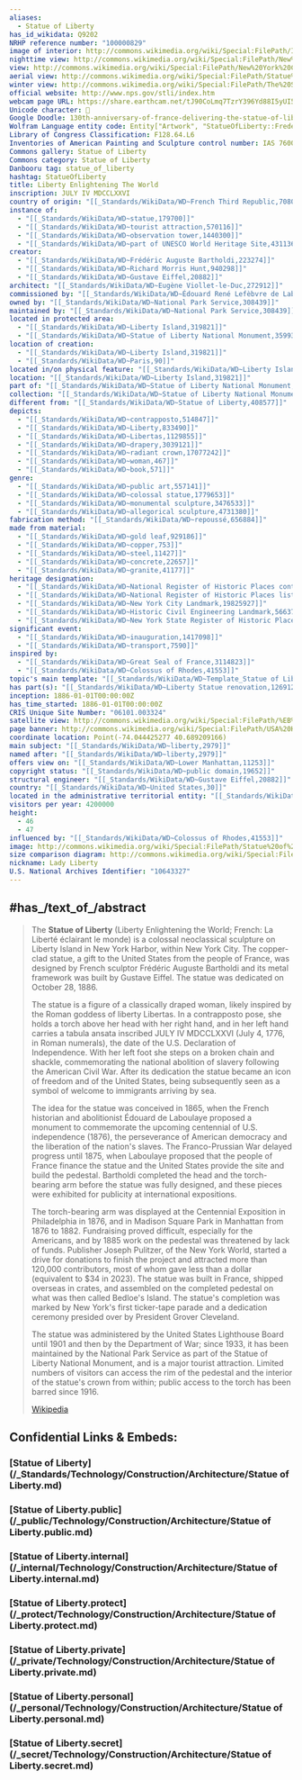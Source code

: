 ```yaml
---
aliases:
  - Statue of Liberty
has_id_wikidata: Q9202
NRHP reference number: "100000829"
image of interior: http://commons.wikimedia.org/wiki/Special:FilePath/Inside%20the%20Statue%20of%20Liberty%20%2811654787156%29.jpg
nighttime view: http://commons.wikimedia.org/wiki/Special:FilePath/New%20York%20City%20%28New%20York%2C%20USA%29%2C%20Statue%20of%20Liberty%20--%202012%20--%206818.jpg
view: http://commons.wikimedia.org/wiki/Special:FilePath/New%20York%20City%2C%20Manhattan%20Downtown.JPG
aerial view: http://commons.wikimedia.org/wiki/Special:FilePath/Statue%20of%20Liberty%20%2836491259596%29.jpg
winter view: http://commons.wikimedia.org/wiki/Special:FilePath/The%20Statue%20of%20Liberty%201.jpg
official website: http://www.nps.gov/stli/index.htm
webcam page URL: https://share.earthcam.net/tJ90CoLmq7TzrY396Yd88I5yUI5fB6qcgNfvLV46ynk!.tJ90CoLmq7TzrY396Yd88FAPmLPx_8Tz2fAtvDt69GE!/statue_of_liberty_ellis_island_foundation/statue_of_liberty/live
Unicode character: 🗽
Google Doodle: 130th-anniversary-of-france-delivering-the-statue-of-liberty-to-the-united-states
Wolfram Language entity code: Entity["Artwork", "StatueOfLiberty::FredericAugusteBartholdi"]
Library of Congress Classification: F128.64.L6
Inventories of American Painting and Sculpture control number: IAS 76003645
Commons gallery: Statue of Liberty
Commons category: Statue of Liberty
Danbooru tag: statue_of_liberty
hashtag: StatueOfLiberty
title: Liberty Enlightening The World
inscription: JULY IV MDCCLXXVI
country of origin: "[[_Standards/WikiData/WD~French Third Republic,70802]]"
instance of:
  - "[[_Standards/WikiData/WD~statue,179700]]"
  - "[[_Standards/WikiData/WD~tourist attraction,570116]]"
  - "[[_Standards/WikiData/WD~observation tower,1440300]]"
  - "[[_Standards/WikiData/WD~part of UNESCO World Heritage Site,43113623]]"
creator:
  - "[[_Standards/WikiData/WD~Frédéric Auguste Bartholdi,223274]]"
  - "[[_Standards/WikiData/WD~Richard Morris Hunt,940298]]"
  - "[[_Standards/WikiData/WD~Gustave Eiffel,20882]]"
architect: "[[_Standards/WikiData/WD~Eugène Viollet-le-Duc,272912]]"
commissioned by: "[[_Standards/WikiData/WD~Édouard René Lefèbvre de Laboulaye,274429]]"
owned by: "[[_Standards/WikiData/WD~National Park Service,308439]]"
maintained by: "[[_Standards/WikiData/WD~National Park Service,308439]]"
located in protected area:
  - "[[_Standards/WikiData/WD~Liberty Island,319821]]"
  - "[[_Standards/WikiData/WD~Statue of Liberty National Monument,359939]]"
location of creation:
  - "[[_Standards/WikiData/WD~Liberty Island,319821]]"
  - "[[_Standards/WikiData/WD~Paris,90]]"
located in/on physical feature: "[[_Standards/WikiData/WD~Liberty Island,319821]]"
location: "[[_Standards/WikiData/WD~Liberty Island,319821]]"
part of: "[[_Standards/WikiData/WD~Statue of Liberty National Monument,359939]]"
collection: "[[_Standards/WikiData/WD~Statue of Liberty National Monument,359939]]"
different from: "[[_Standards/WikiData/WD~Statue of Liberty,408577]]"
depicts:
  - "[[_Standards/WikiData/WD~contrapposto,514847]]"
  - "[[_Standards/WikiData/WD~Liberty,833490]]"
  - "[[_Standards/WikiData/WD~Libertas,1129855]]"
  - "[[_Standards/WikiData/WD~drapery,3039121]]"
  - "[[_Standards/WikiData/WD~radiant crown,17077242]]"
  - "[[_Standards/WikiData/WD~woman,467]]"
  - "[[_Standards/WikiData/WD~book,571]]"
genre:
  - "[[_Standards/WikiData/WD~public art,557141]]"
  - "[[_Standards/WikiData/WD~colossal statue,1779653]]"
  - "[[_Standards/WikiData/WD~monumental sculpture,3476533]]"
  - "[[_Standards/WikiData/WD~allegorical sculpture,4731380]]"
fabrication method: "[[_Standards/WikiData/WD~repoussé,656884]]"
made from material:
  - "[[_Standards/WikiData/WD~gold leaf,929186]]"
  - "[[_Standards/WikiData/WD~copper,753]]"
  - "[[_Standards/WikiData/WD~steel,11427]]"
  - "[[_Standards/WikiData/WD~concrete,22657]]"
  - "[[_Standards/WikiData/WD~granite,41177]]"
heritage designation:
  - "[[_Standards/WikiData/WD~National Register of Historic Places contributing property,1129142]]"
  - "[[_Standards/WikiData/WD~National Register of Historic Places listed place,19558910]]"
  - "[[_Standards/WikiData/WD~New York City Landmark,19825927]]"
  - "[[_Standards/WikiData/WD~Historic Civil Engineering Landmark,56637937]]"
  - "[[_Standards/WikiData/WD~New York State Register of Historic Places listed place,120763427]]"
significant event:
  - "[[_Standards/WikiData/WD~inauguration,1417098]]"
  - "[[_Standards/WikiData/WD~transport,7590]]"
inspired by:
  - "[[_Standards/WikiData/WD~Great Seal of France,3114823]]"
  - "[[_Standards/WikiData/WD~Colossus of Rhodes,41553]]"
topic's main template: "[[_Standards/WikiData/WD~Template_Statue of Liberty,106618517]]"
has part(s): "[[_Standards/WikiData/WD~Liberty Statue renovation,126912547]]"
inception: 1886-01-01T00:00:00Z 
has_time_started: 1886-01-01T00:00:00Z 
CRIS Unique Site Number: "06101.003324"
satellite view: http://commons.wikimedia.org/wiki/Special:FilePath/%EB%AF%B8%EA%B5%AD%20%EB%89%B4%EC%9A%95%20%EC%9E%90%EC%9C%A0%EC%9D%98%20%EC%97%AC%EC%8B%A0%EC%83%81%28%EC%95%84%EB%A6%AC%EB%9E%91%203A%ED%98%B8%29%20%28800%29.jpeg
page banner: http://commons.wikimedia.org/wiki/Special:FilePath/USA%20Hebrew%20Wikivoyage%20front%20page%20banner.jpg
coordinate location: Point(-74.044425277 40.689209166)
main subject: "[[_Standards/WikiData/WD~liberty,2979]]"
named after: "[[_Standards/WikiData/WD~liberty,2979]]"
offers view on: "[[_Standards/WikiData/WD~Lower Manhattan,11253]]"
copyright status: "[[_Standards/WikiData/WD~public domain,19652]]"
structural engineer: "[[_Standards/WikiData/WD~Gustave Eiffel,20882]]"
country: "[[_Standards/WikiData/WD~United States,30]]"
located in the administrative territorial entity: "[[_Standards/WikiData/WD~New York City,60]]"
visitors per year: 4200000
height:
  - 46
  - 47
influenced by: "[[_Standards/WikiData/WD~Colossus of Rhodes,41553]]"
image: http://commons.wikimedia.org/wiki/Special:FilePath/Statue%20of%20Liberty%207.jpg
size comparison diagram: http://commons.wikimedia.org/wiki/Special:FilePath/Height%20comparison%20of%20notable%20statues%20%28vector%29.svg
nickname: Lady Liberty
U.S. National Archives Identifier: "10643327"
---
```



## #has_/text_of_/abstract 

> The **Statue of Liberty** (Liberty Enlightening the World; French: La Liberté éclairant le monde) is a colossal neoclassical sculpture on Liberty Island in New York Harbor, within New York City. The copper-clad statue, a gift to the United States from the people of France, was designed by French sculptor Frédéric Auguste Bartholdi and its metal framework was built by Gustave Eiffel. The statue was dedicated on October 28, 1886.
>
> The statue is a figure of a classically draped woman, likely inspired by the Roman goddess of liberty Libertas. In a contrapposto pose, she holds a torch above her head with her right hand, and in her left hand carries a tabula ansata inscribed JULY IV MDCCLXXVI (July 4, 1776, in Roman numerals), the date of the U.S. Declaration of Independence. With her left foot she steps on a broken chain and shackle, commemorating the national abolition of slavery following the American Civil War. After its dedication the statue became an icon of freedom and of the United States, being subsequently seen as a symbol of welcome to immigrants arriving by sea.
>
> The idea for the statue was conceived in 1865, when the French historian and abolitionist Édouard de Laboulaye proposed a monument to commemorate the upcoming centennial of U.S. independence (1876), the perseverance of American democracy and the liberation of the nation's slaves. The Franco-Prussian War delayed progress until 1875, when Laboulaye proposed that the people of France finance the statue and the United States provide the site and build the pedestal. Bartholdi completed the head and the torch-bearing arm before the statue was fully designed, and these pieces were exhibited for publicity at international expositions.
>
> The torch-bearing arm was displayed at the Centennial Exposition in Philadelphia in 1876, and in Madison Square Park in Manhattan from 1876 to 1882. Fundraising proved difficult, especially for the Americans, and by 1885 work on the pedestal was threatened by lack of funds. Publisher Joseph Pulitzer, of the New York World, started a drive for donations to finish the project and attracted more than 120,000 contributors, most of whom gave less than a dollar (equivalent to $34 in 2023). The statue was built in France, shipped overseas in crates, and assembled on the completed pedestal on what was then called Bedloe's Island. The statue's completion was marked by New York's first ticker-tape parade and a dedication ceremony presided over by President Grover Cleveland.
>
> The statue was administered by the United States Lighthouse Board until 1901 and then by the Department of War; since 1933, it has been maintained by the National Park Service as part of the Statue of Liberty National Monument, and is a major tourist attraction. Limited numbers of visitors can access the rim of the pedestal and the interior of the statue's crown from within; public access to the torch has been barred since 1916.
>
> [Wikipedia](https://en.wikipedia.org/wiki/Statue%20of%20Liberty) 




## Confidential Links & Embeds: 

### [Statue of Liberty](/_Standards/Technology/Construction/Architecture/Statue of Liberty.md) 

### [Statue of Liberty.public](/_public/Technology/Construction/Architecture/Statue of Liberty.public.md) 

### [Statue of Liberty.internal](/_internal/Technology/Construction/Architecture/Statue of Liberty.internal.md) 

### [Statue of Liberty.protect](/_protect/Technology/Construction/Architecture/Statue of Liberty.protect.md) 

### [Statue of Liberty.private](/_private/Technology/Construction/Architecture/Statue of Liberty.private.md) 

### [Statue of Liberty.personal](/_personal/Technology/Construction/Architecture/Statue of Liberty.personal.md) 

### [Statue of Liberty.secret](/_secret/Technology/Construction/Architecture/Statue of Liberty.secret.md)

